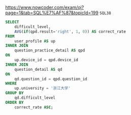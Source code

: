 https://www.nowcoder.com/exam/oj?page=1&tab=SQL%E7%AF%87&topicId=199
`SQL38`

```SQL
SELECT
    difficult_level,
    AVG(if(qpd.result='right', 1, 0)) AS correct_rate
FROM
    user_profile AS up
INNER JOIN
    question_practice_detail AS qpd
ON
    up.device_id = qpd.device_id
INNER JOIN
    question_detail AS qd
ON
    qd.question_id = qpd.question_id
WHERE
    up.university = '浙江大学'
GROUP BY
    qd.difficult_level
ORDER BY
    correct_rate ASC;
```
